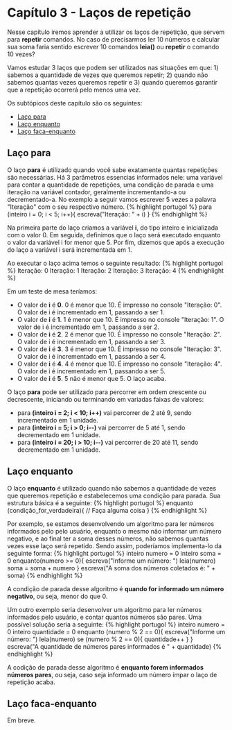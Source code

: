 # Capítulo 3 - Laços de repetição
Nesse capítulo iremos aprender a utilizar os laços de repetição, que servem para **repetir** comandos. No caso de precisarmos ler 10 números e calcular sua soma faria sentido escrever 10 comandos **leia()** ou **repetir** o comando 10 vezes?

Vamos estudar 3 laços que podem ser utilizados nas situações em que: 1) sabemos a quantidade de vezes que queremos repetir; 2) quando não sabemos quantas vezes queremos repetir e 3) quando queremos garantir que a repetição ocorrerá pelo menos uma vez.

Os subtópicos deste capítulo são os seguintes:
* [Laço para](#laco-para)
* [Laço enquanto](#laco-enquanto)
* [Laço faca-enquanto](#laco-faca-enquanto)


## Laço para
O laço **para** é utilizado quando você sabe exatamente quantas repetições são necessárias. Há 3 parâmetros essencias informados nele: uma variável para contar a quantidade de repetições, uma condição de parada e uma iteração na variável contador, geralmente incrementando-a ou decrementado-a. No exemplo a seguir vamos escrever 5 vezes a palavra "Iteração" com o seu respectivo número.
{% highlight portugol %}
para (inteiro i = 0; i < 5; i++){
    escreva("Iteração: " + i)
}
{% endhighlight %}

Na primeira parte do laço criamos a variável **i**, do tipo inteiro e inicializada com o valor 0. Em seguida, definimos que o laço será executado enquanto o valor da variável i for menor que 5. Por fim, dizemos que após a execução do laço a variável i será incrementada em 1.

Ao executar o laço acima temos o seguinte resultado:
{% highlight portugol %}
Iteração: 0
Iteração: 1
Iteração: 2
Iteração: 3
Iteração: 4
{% endhighlight %}

Em um teste de mesa teríamos:
* O valor de **i** é **0**. 0 é menor que 10. É impresso no console "Iteração: 0". O valor de i é incrementado em 1, passando a ser 1.
* O valor de **i** é **1**. 1 é menor que 10. É impresso no console "Iteração: 1". O valor de i é incrementado em 1, passando a ser 2.
* O valor de **i** é **2**. 2 é menor que 10. É impresso no console "Iteração: 2". O valor de i é incrementado em 1, passando a ser 3.
* O valor de **i** é **3**. 3 é menor que 10. É impresso no console "Iteração: 3". O valor de i é incrementado em 1, passando a ser 4.
* O valor de **i** é **4**. 4 é menor que 10. É impresso no console "Iteração: 4". O valor de i é incrementado em 1, passando a ser 5.
* O valor de **i** é **5**. 5 não é menor que 5. O laço acaba.

O laço **para** pode ser utilizado para percorrer em ordem crescente ou decrescente, iniciando ou terminando em variadas faixas de valores:
* para **(inteiro i = 2; i < 10; i++)** vai percorrer de 2 até 9, sendo incrementado em 1 unidade.
* para **(inteiro i = 5; i > 0; i--)** vai percorrer de 5 até 1, sendo decrementado em 1 unidade.
* para **(inteiro i = 20; i > 10; i--)** vai percorrer de 20 até 11, sendo decrementado em 1 unidade.


## Laço enquanto
O laço **enquanto** é utilizado quando não sabemos a quantidade de vezes que queremos repetição e estabelecemos uma condição para parada. Sua estrutura básica é a seguinte:
{% highlight portugol %}
enquanto (condição_for_verdadeira){
    // Faça alguma coisa
}
{% endhighlight %}

Por exemplo, se estamos desenvolvendo um algoritmo para ler números informados pelo pelo usuário, enquanto o mesmo não informar um número negativo, e ao final ter a soma desses números, não sabemos quantas vezes esse laço será repetido. Sendo assim, poderíamos implementa-lo da seguinte forma:
{% highlight portugol %}
inteiro numero = 0
inteiro soma = 0
enquanto(numero >= 0){
    escreva("Informe um número: ")
    leia(numero)
    soma = soma + numero
}
escreva("A soma dos números coletados é: " + soma)
{% endhighlight %}

A condição de parada desse algoritmo é **quando for informado um número negativo**, ou seja, menor do que 0.

Um outro exemplo seria desenvolver um algoritmo para ler números informados pelo usuário, e contar quantos números são pares. Uma possível solução seria a seguinte:
{% highlight portugol %}
inteiro numero = 0
inteiro quantidade = 0
enquanto (numero % 2 == 0){
    escreva("Informe um número: ")
    leia(numero)
    se (numero % 2 == 0){
        quantidade++
    }
}
escreva("A quantidade de números pares informados é " + quantidade)
{% endhighlight %}

A codição de parada desse algoritmo é **enquanto forem informados números pares**, ou seja, caso seja informado um número ímpar o laço de repetição acaba.


## Laço faca-enquanto
Em breve.

<script src="assets/js/script.js"></script>
<script>hljs.initHighlightingOnLoad();</script>

